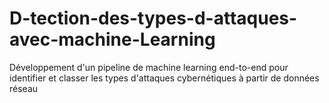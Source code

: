 # D-tection-des-types-d-attaques-avec-machine-Learning
Développement d'un pipeline de machine learning end-to-end pour identifier et classer les types d'attaques cybernétiques à partir de données réseau
